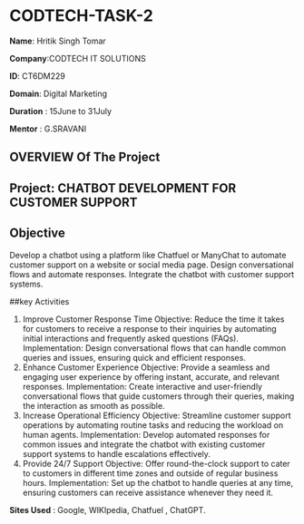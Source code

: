 # CODTECH-TASK-2

**Name**: Hritik Singh Tomar

**Company**:CODTECH IT SOLUTIONS

**ID**: CT6DM229

**Domain**: Digital Marketing

**Duration** : 15June to 31July

**Mentor** : G.SRAVANI


## OVERVIEW Of The Project 

## Project: CHATBOT DEVELOPMENT FOR CUSTOMER SUPPORT

## Objective
Develop a chatbot using a platform like Chatfuel or ManyChat to automate
customer support on a website or social media page. Design conversational
flows and automate responses. Integrate the chatbot with customer support
systems.

##key Activities
1. Improve Customer Response Time
Objective: Reduce the time it takes for customers to receive a response to their inquiries by automating initial interactions and frequently asked questions (FAQs).
Implementation: Design conversational flows that can handle common queries and issues, ensuring quick and efficient responses.
2. Enhance Customer Experience
Objective: Provide a seamless and engaging user experience by offering instant, accurate, and relevant responses.
Implementation: Create interactive and user-friendly conversational flows that guide customers through their queries, making the interaction as smooth as possible.
3. Increase Operational Efficiency
Objective: Streamline customer support operations by automating routine tasks and reducing the workload on human agents.
Implementation: Develop automated responses for common issues and integrate the chatbot with existing customer support systems to handle escalations effectively.
4. Provide 24/7 Support
Objective: Offer round-the-clock support to cater to customers in different time zones and outside of regular business hours.
Implementation: Set up the chatbot to handle queries at any time, ensuring customers can receive assistance whenever they need it.

**Sites Used** : Google, WIKIpedia, Chatfuel , ChatGPT.
